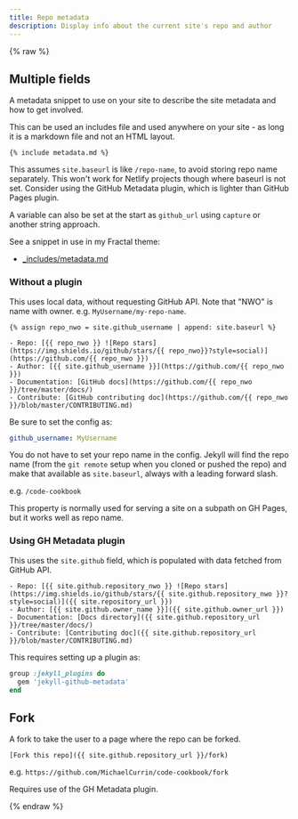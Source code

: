 ```yaml
---
title: Repo metadata
description: Display info about the current site's repo and author
---
```



{% raw %}

## Multiple fields

A metadata snippet to use on your site to describe the site metadata and how to get involved.

This can be used an includes file and used anywhere on your site - as long it is a markdown file and not an HTML layout.

```liquid
{% include metadata.md %}
```

This assumes `site.baseurl` is like `/repo-name`, to avoid storing repo name separately. This won't work for Netlify projects though where baseurl is not set. Consider using the GitHub Metadata plugin, which is lighter than GitHub Pages plugin.

A variable can also be set at the start as `github_url` using `capture` or another string approach.

See a snippet in use in my Fractal theme:

- [_includes/metadata.md](https://github.com/MichaelCurrin/fractal/blob/master/_includes/metadata.md)

### Without a plugin

This uses local data, without requesting GitHub API. Note that "NWO" is name with owner. e.g. `MyUsername/my-repo-name`.

```liquid
{% assign repo_nwo = site.github_username | append: site.baseurl %}

- Repo: [{{ repo_nwo }} ![Repo stars](https://img.shields.io/github/stars/{{ repo_nwo}}?style=social)](https://github.com/{{ repo_nwo }})
- Author: [{{ site.github_username }}](https://github.com/{{ repo_nwo }})
- Documentation: [GitHub docs](https://github.com/{{ repo_nwo }}/tree/master/docs/)
- Contribute: [GitHub contributing doc](https://github.com/{{ repo_nwo }}/blob/master/CONTRIBUTING.md)
```

Be sure to set the config as:

```yaml
github_username: MyUsername
```

You do not have to set your repo name in the config. Jekyll will find the repo name (from the `git remote` setup when you cloned or pushed the repo) and make that available as `site.baseurl`, always with a leading forward slash.

e.g. `/code-cookbook`

This property is normally used for serving a site on a subpath on GH Pages, but it works well as repo name.

### Using GH Metadata plugin

This uses the `site.github` field, which is populated with data fetched from GitHub API.

```liquid
- Repo: [{{ site.github.repository_nwo }} ![Repo stars](https://img.shields.io/github/stars/{{ site.github.repository_nwo }}?style=social)]({{ site.repository_url }})
- Author: [{{ site.github.owner_name }}]({{ site.github.owner_url }})
- Documentation: [Docs directory]({{ site.github.repository_url }}/tree/master/docs/)
- Contribute: [Contributing doc]({{ site.github.repository_url }}/blob/master/CONTRIBUTING.md)
```

This requires setting up a plugin as:

```ruby
group :jekyll_plugins do
  gem 'jekyll-github-metadata'
end
```


## Fork

A fork to take the user to a page where the repo can be forked.

```liquid
[Fork this repo]({{ site.github.repository_url }}/fork)
```

e.g. `https://github.com/MichaelCurrin/code-cookbook/fork`

Requires use of the GH Metadata plugin.

{% endraw %}
